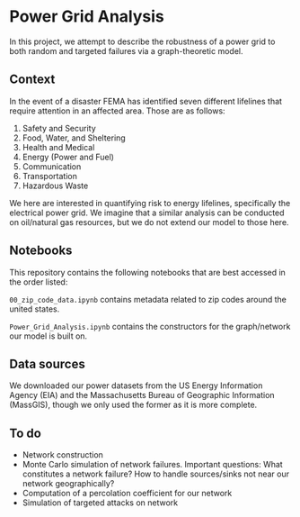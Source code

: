 # Power Grid Analysis
In this project, we attempt to describe the robustness of a power grid to both random and targeted failures via a graph-theoretic model.


## Context
In the event of a disaster FEMA has identified seven different lifelines that require attention in an affected area. Those are as follows:

1. Safety and Security
2. Food, Water, and Sheltering
3. Health and Medical
4. Energy (Power and Fuel)
5. Communication
6. Transportation
7. Hazardous Waste

We here are interested in quantifying risk to energy lifelines, specifically the electrical power grid. We imagine that a similar analysis can be conducted on oil/natural gas resources, but we do not extend our model to those here.

## Notebooks
This repository contains the following notebooks that are best accessed in the order listed:

`00_zip_code_data.ipynb` contains metadata related to zip codes around the united states.

`Power_Grid_Analysis.ipynb` contains the constructors for the graph/network our model is built on.

## Data sources
We downloaded our power datasets from the US Energy Information Agency (EIA) and the Massachusetts Bureau of Geographic Information (MassGIS), though we only used the former as it is more complete.


## To do
- Network construction
- Monte Carlo simulation of network failures. Important questions: What constitutes a network failure? How to handle sources/sinks not near our network geographically?
- Computation of a percolation coefficient for our network
- Simulation of targeted attacks on network
